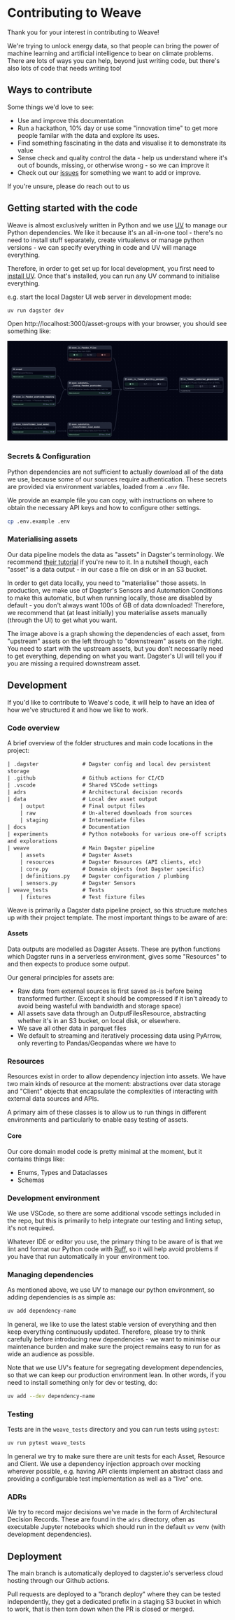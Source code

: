 # Contributing to Weave
Thank you for your interest in contributing to Weave!

We're trying to unlock energy data, so that people can bring the power of machine
learning and artificial intelligence to bear on climate problems. There are lots of ways
you can help, beyond just writing code, but there's also lots of code that needs
writing too!

## Ways to contribute
Some things we'd love to see:
- Use and improve this documentation
- Run a hackathon, 10% day or use some "innovation time" to get more people familar with
  the data and explore its uses.
- Find something fascinating in the data and visualise it to demonstrate its value
- Sense check and quality control the data - help us understand where it's out of
  bounds, missing, or otherwise wrong - so we can improve it
- Check out our [issues](https://github.com/centre-for-ai-and-climate/weave/contribute)
  for something we want to add or improve.

If you're unsure, please do reach out to us


## Getting started with the code
Weave is almost exclusively written in Python and we use
[UV](https://docs.astral.sh/uv/getting-started/installation/) to manage our Python
dependencies. We like it because it's an all-in-one tool - there's no need to install
stuff separately, create virtualenvs or manage python versions - we can specify
everything in code and UV will manage everything.

Therefore, in order to get set up for local development, you first need to
[install UV](https://docs.astral.sh/uv/getting-started/installation/). Once that's
installed, you can run any UV command to initialise everything.

e.g. start the local Dagster UI web server in development mode:

```bash
uv run dagster dev
```

Open http://localhost:3000/asset-groups with your browser, you should see something
like:

![alt text](docs/asset-graph.png)

### Secrets & Configuration
Python dependencies are not sufficient to actually download all of the data we use,
because some of our sources require authentication. These secrets are provided via
environment variables, loaded from a `.env` file.

We provide an example file you can copy, with instructions on where to obtain the
necessary API keys and how to configure other settings.

```bash
cp .env.example .env
```

### Materialising assets
Our data pipeline models the data as "assets" in Dagster's terminology. We recommend
[their tutorial](https://docs.dagster.io/tutorial/introduction) if you're new to it. In
a nutshell though, each "asset" is a data output - in our case a file on disk or in an
S3 bucket.

In order to get data locally, you need to "materialise" those assets. In production,
we make use of Dagster's Sensors and Automation Conditions to make this automatic, but
when running locally, those are disabled by default - you don't always want 100s of GB
of data downloaded! Therefore, we recommend that (at least initially) you materialise
assets manually (through the UI) to get what you want.

The image above is a graph showing the dependencies of each asset, from "upstream"
assets on the left through to "downstream" assets on the right. You need to start with
the upstream assets, but you don't necessarily need to get everything, depending on what
you want. Dagster's UI will tell you if you are missing a required downstream asset.

## Development
If you'd like to contribute to Weave's code, it will help to have an idea of how we've
structured it and how we like to work.

### Code overview
A brief overview of the folder structures and main code locations in the project:

```
| .dagster              # Dagster config and local dev persistent storage
| .github               # Github actions for CI/CD
| .vscode               # Shared VSCode settings
| adrs                  # Architectural decision records
| data                  # Local dev asset output
    | output            # Final output files
    | raw               # Un-altered downloads from sources
    | staging           # Intermediate files
| docs                  # Documentation
| experiments           # Python notebooks for various one-off scripts and explorations
| weave                 # Main Dagster pipeline
    | assets            # Dagster Assets
    | resources         # Dagster Resources (API clients, etc)
    | core.py           # Domain objects (not Dagster specific)
    | definitions.py    # Dagster configuration / plumbing
    | sensors.py        # Dagster Sensors
| weave_tests           # Tests
    | fixtures          # Test fixture files
```

Weave is primarily a Dagster data pipeline project, so this structure matches up with
their project template. The most important things to be aware of are:

#### Assets
Data outputs are modelled as Dagster Assets. These are python functions which Dagster
runs in a serverless environment, gives some "Resources" to and then expects to produce
some output.

Our general principles for assets are:
- Raw data from external sources is first saved as-is before being transformed further.
  (Except it should be compressed if it isn't already to avoid being wasteful with
  bandwidth and storage space)
- All assets save data through an OutputFilesResource, abstracting whether it's in an
  S3 bucket, on local disk, or elsewhere.
- We save all other data in parquet files
- We default to streaming and iteratively processing data using PyArrow, only reverting
  to Pandas/Geopandas where we have to

### Resources
Resources exist in order to allow dependency injection into assets. We have two main
kinds of resource at the moment: abstractions over data storage and "Client" objects
that encapsulate the complexities of interacting with external data sources and APIs.

A primary aim of these classes is to allow us to run things in different environments
and particularly to enable easy testing of assets.

#### Core
Our core domain model code is pretty minimal at the moment, but it contains things like:
- Enums, Types and Dataclasses
- Schemas

### Development environment
We use VSCode, so there are some additional vscode settings included in the repo, but
this is primarily to help integrate our testing and linting setup, it's not required.

Whatever IDE or editor you use, the primary thing to be aware of is that we lint and
format our Python code with [Ruff](https://astral.sh/ruff), so it will help avoid
problems if you have that run automatically in your environment too.

### Managing dependencies
As mentioned above, we use UV to manage our python environment, so adding dependencies
is as simple as:

```bash
uv add dependency-name
```

In general, we like to use the latest stable version of everything and then keep
everything continuously updated. Therefore, please try to think carefully before
introducing new dependencies - we want to minimise our maintenance burden and make sure
the project remains easy to run for as wide an audience as possible.

Note that we use UV's feature for segregating development dependencies, so that we can
keep our production environment lean. In other words, if you need to install something
only for dev or testing, do:

```bash
uv add --dev dependency-name
```

### Testing
Tests are in the `weave_tests` directory and you can run tests using `pytest`:

```bash
uv run pytest weave_tests
```

In general we try to make sure there are unit tests for each Asset, Resource and Client.
We use a dependency injection approach over mocking wherever possible, e.g. having
API clients implement an abstract class and providing a configurable test
implementation as well as a "live" one.

### ADRs
We try to record major decisions we've made in the form of Architectural Decision
Records. These are found in the `adrs` directory, often as executable Jupyter notebooks
which should run in the default `uv` venv (with development dependencies).

## Deployment
The main branch is automatically deployed to dagster.io's serverless cloud hosting
through our Github actions.

Pull requests are deployed to a "branch deploy" where they can be tested independently,
they get a dedicated prefix in a staging S3 bucket in which to work, that is then torn
down when the PR is closed or merged.
